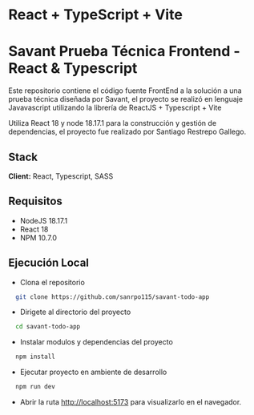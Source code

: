 # React + TypeScript + Vite


# Savant Prueba Técnica Frontend - React & Typescript

Este repositorio contiene el código fuente FrontEnd a la solución a una prueba técnica diseñada por Savant, el proyecto se realizó en lenguaje Javavascript utilizando la librería de ReactJS + Typescript + Vite 

Utiliza React 18 y node 18.17.1 para la construcción y gestión de dependencias, el proyecto fue realizado por Santiago Restrepo Gallego.


## Stack 

**Client:** React, Typescript, SASS


## Requisitos

- NodeJS 18.17.1
- React 18
- NPM 10.7.0

## Ejecución Local

- Clona el repositorio 
```bash
  git clone https://github.com/sanrpo115/savant-todo-app
```
- Dirigete al directorio del proyecto

```bash
  cd savant-todo-app
```
- Instalar modulos y dependencias del proyecto
```bash
  npm install
```
- Ejecutar proyecto en ambiente de desarrollo
```bash
  npm run dev
```
- Abrir la ruta [http://localhost:5173](http://localhost:5173) para visualizarlo en el navegador.